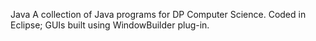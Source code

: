 Java
A collection of Java programs for DP Computer Science.
Coded in Eclipse; GUIs built using WindowBuilder plug-in.
